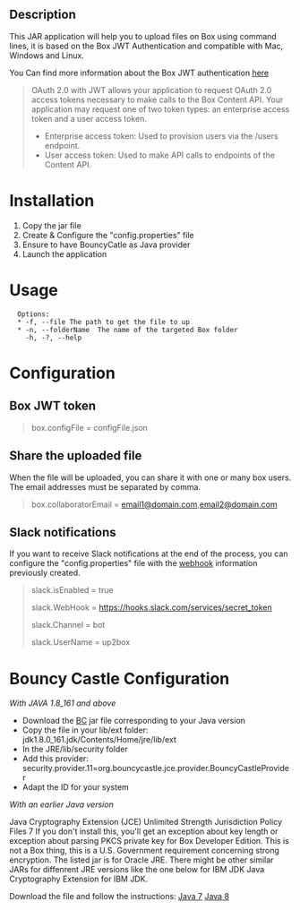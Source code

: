 ## Description

This JAR application will help you to upload files on Box using command lines, it is based on the Box JWT Authentication and compatible with Mac, Windows and Linux. 

You Can find more information about the Box JWT authentication [here](https://developer.box.com/docs/authentication-with-jwt) 

> OAuth 2.0 with JWT allows your application to request OAuth 2.0 access tokens necessary to make calls to the Box Content API. Your application may request one of two token types: an enterprise access token and a user access token.
> -   Enterprise access token: Used to provision users via the /users endpoint.
> -   User access token: Used to make API calls to endpoints of the Content API.

# Installation

 1. Copy the jar file 
 2. Create & Configure the "config.properties" file
 3. Ensure to have BouncyCatle as Java provider 
 4. Launch the application

# Usage

      Options:
      * -f, --file The path to get the file to up
      * -n, --folderName  The name of the targeted Box folder
        -h, -?, --help

# Configuration 

## Box JWT token 
> box.configFile = configFile.json

## Share the uploaded file
When the file will be uploaded, you can share it with one or many box users. The email addresses must be separated by comma.
> box.collaboratorEmail = email1@domain.com,email2@domain.com

## Slack notifications

If you want to receive Slack notifications at the end of the process, you can configure the "config.properties" file with the [webhook](https://api.slack.com/incoming-webhooks) information previously created.

> slack.isEnabled = true 
> 
> slack.WebHook = https://hooks.slack.com/services/secret_token 
> 
> slack.Channel = bot
> 
> slack.UserName = up2box

# Bouncy Castle Configuration

_With JAVA 1.8_161 and above_

- Download the [BC](https://www.bouncycastle.org/latest_releases.html) jar file corresponding to your Java version 
- Copy the file in your lib/ext folder: jdk1.8.0_161.jdk/Contents/Home/jre/lib/ext
- In the JRE/lib/security folder
- Add this provider: security.provider.11=org.bouncycastle.jce.provider.BouncyCastleProvider
- Adapt the ID for your system

_With an earlier Java version_

Java Cryptography Extension (JCE) Unlimited Strength Jurisdiction Policy Files 7 If you don't install this, you'll get an exception about key length or exception about parsing PKCS private key for Box Developer Edition. This is not a Box thing, this is a U.S. Government requirement concerning strong encryption. The listed jar is for Oracle JRE. There might be other similar JARs for diffenrent JRE versions like the one below for IBM JDK Java Cryptography Extension for IBM JDK.

Download the file and follow the instructions:
[Java 7](http://www.oracle.com/technetwork/java/javase/downloads/jce-7-download-432124.html)
[Java 8](http://www.oracle.com/technetwork/java/javase/downloads/jce8-download-2133166.html)